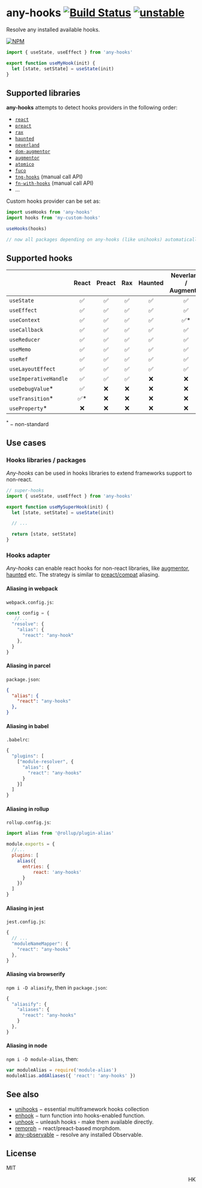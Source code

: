 # any-hooks [![Build Status](https://travis-ci.org/unihooks/any-hooks.svg?branch=master)](https://travis-ci.org/unihooks/any-hooks) [![unstable](https://img.shields.io/badge/stability-unstable-yellow.svg)](http://github.com/badges/stability-badges)

Resolve any installed available hooks.

[![NPM](https://nodei.co/npm/any-hooks.png?mini=true)](https://nodei.co/npm/any-hooks/)

```js
import { useState, useEffect } from 'any-hooks'

export function useMyHook(init) {
  let [state, setState] = useState(init)
}
```

## Supported libraries

**any-hooks** attempts to detect hooks providers in the following order:

* [`react`](https://ghub.io/react)
* [`preact`](https://ghub.io/preact)
* [`rax`](https://ghub.io/rax)
* [`haunted`](https://ghub.io/haunted)
* [`neverland`](https://ghub.io/neverland)
* [`dom-augmentor`](https://ghub.io/dom-augmentor)
* [`augmentor`](https://ghub.io/augmentor)
* [`atomico`](https://ghub.io/atomico)
* [`fuco`](https://ghub.io/fuco)
* [`tng-hooks`](https://ghub.io/tng-hooks) (manual call API)
* [`fn-with-hooks`](https://ghub.io/fn-with-hooks) (manual call API)
* ...


Custom hooks provider can be set as:

```js
import useHooks from 'any-hooks'
import hooks from 'my-custom-hooks'

useHooks(hooks)

// now all packages depending on any-hooks (like unihooks) automatically use my-custom-hooks
```


## Supported hooks

|                         | React | Preact | Rax | Haunted  | Neverland / Augmentor | Fuco  | Atomico  | TNG-hooks | fn-with-hooks |
|---|:---:|:---:|:---:|:---:|:---:|:---:|:---:|:---:|:---:|
| `useState`              | ✅    | ✅    | ✅  | ✅      | ✅                 | ✅    | ✅      | ✅        | ✅ |
| `useEffect`             | ✅    | ✅    | ✅  | ✅      | ✅                 | ✅    | ✅      | ✅        | ✅ |
| `useContext`            | ✅    | ✅    | ✅  | ✅      | ✅*                | ✅    | ❌      | ❌        | ❌ |
| `useCallback`           | ✅    | ✅    | ✅  | ✅      | ✅                 | ✅    | ❌      | ✅        | ✅ |
| `useReducer`            | ✅    | ✅    | ✅  | ✅      | ✅                 | ✅    | ✅      | ✅        | ✅ |
| `useMemo`               | ✅    | ✅    | ✅  | ✅      | ✅                 | ✅    | ✅      | ✅        | ✅ |
| `useRef`                | ✅    | ✅    | ✅  | ✅      | ✅                 | ✅    | ❌      | ✅        | ❌ |
| `useLayoutEffect`       | ✅    | ✅    | ✅  | ✅      | ✅                 | ✅    | ✅      | ❌        | ❌ |
| `useImperativeHandle`   | ✅    | ✅    | ✅  | ❌      | ❌                 | ❌    | ❌      | ❌        | ❌ |
| `useDebugValue`*        | ✅    | ❌    | ❌  | ❌      | ❌                 | ❌    | ❌      | ❌        | ❌ |
| `useTransition`*        | ✅*   | ❌    | ❌  | ❌      | ❌                 | ❌    | ❌      | ❌        | ❌ |
| `useProperty`*          | ❌    | ❌    | ❌  | ❌      | ❌                 | ✅    | ✅      | ❌        | ❌ |

<sup>*</sup> − non-standard



## Use cases

### Hooks libraries / packages

_Any-hooks_ can be used in hooks libraries to extend frameworks support to non-react.

```js
// super-hooks
import { useState, useEffect } from 'any-hooks'

export function useMySuperHook(init) {
  let [state, setState] = useState(init)

  // ...

  return [state, setState]
}
```

### Hooks adapter

_Any-hooks_ can enable react hooks for non-react libraries, like [augmentor](https://ghub.io/augmentor), [haunted](https://ghub.io/haunted) etc. The strategy is similar to [preact/compat](https://preactjs.com/guide/v10/getting-started#integrating-into-an-existing-pipeline) aliasing.

#### Aliasing in webpack

`webpack.config.js`:
```js
const config = {
   //...
  "resolve": {
    "alias": {
      "react": "any-hook"
    },
  }
}
```

#### Aliasing in parcel

`package.json`:
```json
{
  "alias": {
    "react": "any-hooks"
  },
}
```

#### Aliasing in babel

`.babelrc`:
```js
{
  "plugins": [
    ["module-resolver", {
      "alias": {
        "react": "any-hooks"
      }
    }]
  ]
}
```

#### Aliasing in rollup

`rollup.config.js`:
```js
import alias from '@rollup/plugin-alias'

module.exports = {
  //...
  plugins: [
    alias({
      entries: {
          react: 'any-hooks'
      }
    })
  ]
}
```

#### Aliasing in jest

`jest.config.js`:
```js
{
  // ...
  "moduleNameMapper": {
    "react": "any-hooks"
  },
}
```

#### Aliasing via browserify

`npm i -D aliasify`, then in `package.json`:
```js
{
  "aliasify": {
    "aliases": {
      "react": "any-hooks"
    }
  },
}
```

#### Aliasing in node

`npm i -D module-alias`, then:

```js
var moduleAlias = require('module-alias')
moduleAlias.addAliases({ 'react': 'any-hooks' })
```

## See also

* [unihooks](https://ghub.io/unihooks) − essential multiframework hooks collection
* [enhook](https://ghub.io/enhook) − turn function into hooks-enabled function.
* [unhook](https://ghub.io/unhook) − unleash hooks - make them available directly.
* [remorph](https://ghub.io/@dy/remorph) − react/preact-based morphdom.
* [any-observable](https://ghub.io/any-observable) − resolve any installed Observable.

## License

MIT

<p align="right">HK</p>
